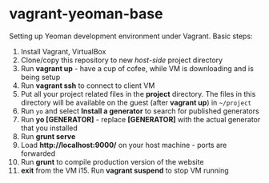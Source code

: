 vagrant-yeoman-base
===================

Setting up Yeoman development environment under Vagrant. Basic steps: 

1. Install Vagrant, VirtualBox
2. Clone/copy this repository to new *host-side* project directory
3. Run **vagrant up** - have a cup of cofee, while VM is downloading and is being setup
4. Run **vagrant ssh** to connect to client VM
5. Put all your project related files in the **project** directory. The files in this directory will be available on the guest (after **vagrant up**) in `~/project`
6. Run `yo` and select **Install a generator** to search for published generators
7. Run **yo [GENERATOR]** - replace **[GENERATOR]** with the actual generator that you installed
8. Run **grunt serve**
9. Load **http://localhost:9000/** on your host machine - ports are forwarded
10. Run **grunt** to compile production version of the website
11. **exit** from the VM
i15. Run **vagrant suspend** to stop VM running

